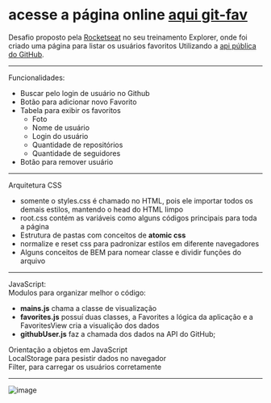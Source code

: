 # acesse a página online [aqui git-fav](https://antoniodebrito.github.io/git-fav/) 
Desafio proposto pela [Rocketseat](https://www.rocketseat.com.br/) no seu treinamento Explorer, onde foi criado uma página para listar os usuários favoritos Utilizando a [api pública do GitHub](api.github.com/users/).  

---
Funcionalidades:
- Buscar pelo login de usuário no Github
- Botão para adicionar novo Favorito
- Tabela para exibir os favoritos
  - Foto
  - Nome de usuário
  - Login do usuário
  - Quantidade de repositórios
  - Quantidade de seguidores
- Botão para remover usuário

---
Arquitetura CSS
 - somente o styles.css é chamado no HTML, pois ele importar todos os demais estilos, mantendo o head do HTML limpo
 - root.css contém as variáveis como alguns códigos principais para toda a página
 - Estrutura de pastas com conceitos de **atomic css**
 - normalize e reset css para padronizar estilos em diferente navegadores 
 - Alguns conceitos de BEM para nomear classe e dividir funções do arquivo
 

---
JavaScript:  
Modulos para organizar melhor o código:
- **mains.js** chama a classe de visualização
- **favorites.js** possuí duas classes, a Favorites a lógica da aplicação e a FavoritesView cria a visualição dos dados
- **githubUser.js** faz a chamada dos dados na API do GitHub; 

Orientação a objetos em JavaScript  
LocalStorage para pesistir dados no navegador  
Filter, para carregar os usuários corretamente   


---

![image](https://user-images.githubusercontent.com/73064351/195961467-999668e8-3567-4267-9c29-03929391c754.png)


